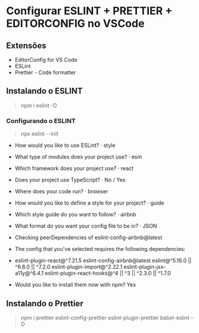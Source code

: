 # Configurar ESLINT + PRETTIER + EDITORCONFIG no VSCode

## Extensões
- EditorConfig for VS Code
- ESLint
- Prettier - Code formatter

## Instalando o ESLINT
> npm i eslint -D

### Configurando o ESLINT
> npx eslint --init

- How would you like to use ESLint? · style
- What type of modules does your project use? · esm
- Which framework does your project use? · react
- Does your project use TypeScript? · No / Yes
- Where does your code run? · browser
- How would you like to define a style for your project? · guide
- Which style guide do you want to follow? · airbnb
- What format do you want your config file to be in? · JSON
- Checking peerDependencies of eslint-config-airbnb@latest

- The config that you've selected requires the following dependencies:
- eslint-plugin-react@^7.21.5 eslint-config-airbnb@latest eslint@^5.16.0 || ^6.8.0 || ^7.2.0 eslint-plugin-import@^2.22.1 eslint-plugin-jsx-a11y@^6.4.1 eslint-plugin-react-hooks@^4 || ^3 || ^2.3.0 || ^1.7.0

- Would you like to install them now with npm? Yes

## Instalando o Prettier
> npm i prettier eslint-config-prettier eslint-plugin-prettier babel-eslint -D
